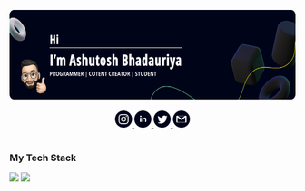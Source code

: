 

<!--
**Ashutosh-Bhadauriya/Ashutosh-Bhadauriya** is a ✨ _special_ ✨ repository because its `README.md` (this file) appears on your GitHub profile.

Here are some ideas to get you started:

- 🔭 I’m currently working on ...
- 🌱 I’m currently learning ...
- 👯 I’m looking to collaborate on ...
- 🤔 I’m looking for help with ...
- 💬 Ask me about ...
- 📫 How to reach me: ...
- 😄 Pronouns: ...
- ⚡ Fun fact: ...
-->



<p align="center">
  <img src="https://github.com/Ashutosh-Bhadauriya/Ashutosh-Bhadauriya/blob/main/github-cover.png" width="610px" height="158px" alt="Hi! I am Ashutosh" />
  <br/>
  <br/>
  <a title="Instagram" href="https://www.instagram.com/techdrippers/">
    <img src="https://github.com/Ashutosh-Bhadauriya/Ashutosh-Bhadauriya/blob/main/insta.svg" width="30" height="30" />    
  </a>
  <a title="LinkedIn" href="https://dev.to/cmcodes">
    <img src="https://github.com/Ashutosh-Bhadauriya/Ashutosh-Bhadauriya/blob/main/linkedin.svg" width="30" height="30" />
  </a>
  <a title="Twitter" href="https://instagram.com/cmcodes">
    <img src="https://github.com/Ashutosh-Bhadauriya/Ashutosh-Bhadauriya/blob/main/twitter.svg" width="30" height="30" />
  </a>
  <a title="Email" href="mailto:abhadauriya360@gmail.com">
    <img src="https://github.com/Ashutosh-Bhadauriya/Ashutosh-Bhadauriya/blob/main/gmail.svg" width="30" height="30" />
  </a>
  <br/>
  <br/>
  <h3>My Tech Stack</h3>
  <img src="https://github-readme-stats.vercel.app/api?username=Ashutosh-Bhadauriya&count_private=true&show_icons=true" height="170px">
  <img src="https://github-readme-stats.vercel.app/api/top-langs/?username=Ashutosh-Bhadauriya&layout=compact" height="170px">
</p>
